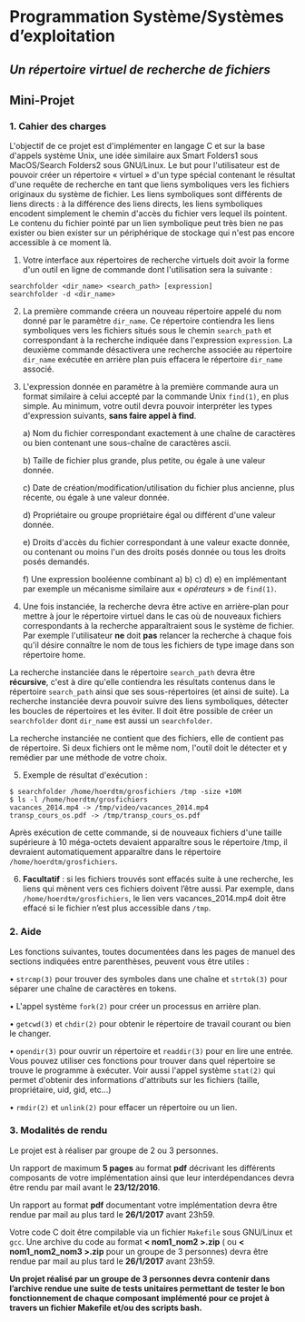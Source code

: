 # Programmation Système/Systèmes d’exploitation
## *Un répertoire virtuel de recherche de fichiers*
## Mini-Projet

### 1. Cahier des charges
L'objectif de ce projet est d'implémenter en langage C et sur la base d'appels système Unix, une idée similaire aux Smart Folders1 sous MacOS/Search Folders2 sous GNU/Linux. Le but pour l'utilisateur est de pouvoir créer un répertoire « virtuel » d'un type spécial contenant le résultat d'une requête de recherche en tant que liens symboliques vers les fichiers originaux du système de fichier.
Les liens symboliques sont différents de liens directs : à la différence des liens directs, les liens symboliques encodent simplement le chemin d'accès du fichier vers lequel ils pointent. Le contenu du fichier pointé par un lien symbolique peut très bien ne pas exister ou bien exister sur un périphérique de stockage qui n'est pas encore accessible à ce moment là.

1. Votre interface aux répertoires de recherche virtuels doit avoir la forme d'un outil en ligne de commande dont l'utilisation sera la suivante :

  ```
  searchfolder <dir_name> <search_path> [expression]
  searchfolder -d <dir_name>
  ```

2. La première commande créera un nouveau répertoire appelé du nom donné par le paramètre `dir_name`. Ce répertoire contiendra les liens symboliques vers les fichiers situés sous le chemin `search_path` et correspondant à la recherche indiquée dans l'expression `expression`. La deuxième commande désactivera une recherche associée au répertoire `dir_name` exécutée en arrière plan puis effacera le répertoire `dir_name` associé.

3. L'expression donnée en paramètre à la première commande aura un format similaire à celui accepté par la commande Unix `find(1)`, en plus simple. Au minimum, votre outil devra pouvoir interpréter les types d'expression suivants, **sans faire appel à find**.

    a)  Nom du fichier correspondant exactement à une chaîne de caractères ou bien contenant une sous-chaîne de caractères ascii.

    b) Taille de fichier plus grande, plus petite, ou égale à une valeur donnée.

    c) Date de création/modification/utilisation du fichier plus ancienne, plus récente, ou égale à une valeur donnée.

    d) Propriétaire ou groupe propriétaire égal ou différent d'une valeur donnée.

    e) Droits d'accès du fichier correspondant à une valeur exacte donnée, ou contenant ou moins l'un des droits posés donnée ou tous les droits posés demandés.

    f) Une expression booléenne combinant a) b) c) d) e) en implémentant par exemple un mécanisme similaire aux « *opérateurs* » de `find(1)`.

4. Une fois instanciée, la recherche devra être active en arrière-plan pour mettre à jour le répertoire virtuel dans le cas où de nouveaux fichiers correspondants à la recherche apparaîtraient sous le système de fichier. Par exemple l'utilisateur **ne** doit **pas** relancer la recherche à chaque fois qu'il désire connaître le nom de tous les fichiers de type image dans son répertoire home.

  La recherche instanciée dans le répertoire `search_path` devra être **récursive**, c'est à dire qu'elle contiendra les résultats contenus dans le répertoire `search_path` ainsi que ses sous-répertoires (et ainsi de suite). La recherche instanciée devra pouvoir suivre des liens symboliques, détecter les boucles de répertoires et les éviter. Il doit être possible de créer un `searchfolder` dont `dir_name` est aussi un `searchfolder`.

  La recherche instanciée ne contient que des fichiers, elle de contient pas de répertoire. Si deux fichiers ont le même nom, l'outil doit le détecter et y remédier par une méthode de votre choix.

5. Exemple de résultat d'exécution :

 ```
 $ searchfolder /home/hoerdtm/grosfichiers /tmp -size +10M
 $ ls -l /home/hoerdtm/grosfichiers
 vacances_2014.mp4 -> /tmp/video/vacances_2014.mp4
 transp_cours_os.pdf -> /tmp/transp_cours_os.pdf
 ```

  Après exécution de cette commande, si de nouveaux fichiers d'une taille supérieure à 10 méga-octets devaient apparaître sous le répertoire /tmp, il devraient automatiquement apparaître dans le répertoire `/home/hoerdtm/grosfichiers`.

6. **Facultatif** : si les fichiers trouvés sont effacés suite à une recherche, les liens qui mènent vers ces fichiers doivent l’être aussi. Par exemple, dans `/home/hoerdtm/grosfichiers`, le lien vers vacances_2014.mp4 doit être effacé si le fichier n’est plus accessible dans `/tmp`.

### 2. Aide

Les fonctions suivantes, toutes documentées dans les pages de manuel des sections indiquées entre parenthèses, peuvent vous être utiles :

• `strcmp(3)` pour trouver des symboles dans une chaîne et `strtok(3)` pour séparer une chaîne de caractères en tokens.

• L'appel système `fork(2)` pour créer un processus en arrière plan.

• `getcwd(3)` et `chdir(2)` pour obtenir le répertoire de travail courant ou bien le changer.

• `opendir(3)` pour ouvrir un répertoire et `readdir(3)` pour en lire une entrée. Vous pouvez utiliser ces fonctions pour trouver dans quel répertoire se trouve le programme à exécuter. Voir aussi l'appel système `stat(2)` qui permet d'obtenir des informations d'attributs sur les fichiers (taille, propriétaire, uid, gid, etc...)

• `rmdir(2)` et `unlink(2)` pour effacer un répertoire ou un lien.

### 3. Modalités de rendu

Le projet est à réaliser par groupe de 2 ou 3 personnes.

Un rapport de maximum **5 pages** au format **pdf** décrivant les différents composants de votre implémentation ainsi que leur interdépendances devra être rendu par mail avant le **23/12/2016**.

Un rapport au format **pdf** documentant votre implémentation devra être rendue par mail au plus tard
le **26/1/2017** avant 23h59.

Votre code C doit être compilable via un fichier `Makefile` sous GNU/Linux et `gcc`. Une archive du code au format **< nom1_nom2 >.zip** ( ou **< nom1_nom2_nom3 >.zip** pour un groupe de 3 personnes) devra être rendue par mail au plus tard le **26/1/2017** avant 23h59.

**Un projet réalisé par un groupe de 3 personnes devra contenir dans l’archive rendue une suite de tests unitaires permettant de tester le bon fonctionnement de chaque composant implémenté pour ce projet à travers un fichier Makefile et/ou des scripts bash.**
